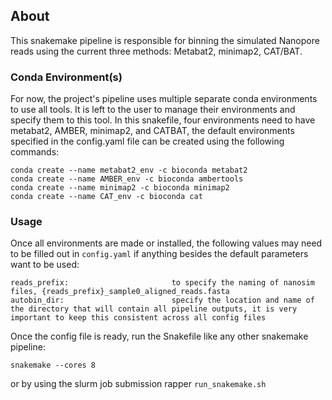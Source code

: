 <!-- ABOUT THE PROJECT -->
## About
This snakemake pipeline is responsible for binning the simulated Nanopore reads using the current three methods: Metabat2, minimap2, CAT/BAT.

<!-- GETTING STARTED -->
### Conda Environment(s)

For now, the project's pipeline uses multiple separate conda environments to use all tools. It is left to the user to manage their environments and specify them to this tool. In this snakefile, four environments need to have metabat2, AMBER, minimap2, and CATBAT, the default environments specified in the config.yaml file can be created using the following commands:

```
conda create --name metabat2_env -c bioconda metabat2
conda create --name AMBER_env -c bioconda ambertools
conda create --name minimap2 -c bioconda minimap2
conda create --name CAT_env -c bioconda cat
```

### Usage
Once all environments are made or installed, the following values may need to be filled out in ```config.yaml``` if anything besides the default parameters want to be used:

```
reads_prefix:                       to specify the naming of nanosim files, {reads_prefix}_sample0_aligned_reads.fasta
autobin_dir:                        specify the location and name of the directory that will contain all pipeline outputs, it is very important to keep this consistent across all config files
```

Once the config file is ready, run the Snakefile like any other snakemake pipeline:
```
snakemake --cores 8
```
or by using the slurm job submission rapper ```run_snakemake.sh```
